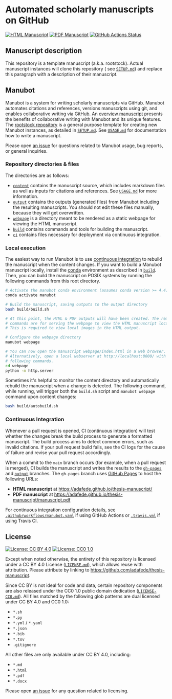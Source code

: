 # Automated scholarly manuscripts on GitHub

<!-- usage note: edit the H1 title above to personalize the manuscript -->

[![HTML Manuscript](https://img.shields.io/badge/manuscript-HTML-blue.svg)](https://adafede.github.io/thesis-manuscript/)
[![PDF Manuscript](https://img.shields.io/badge/manuscript-PDF-blue.svg)](https://adafede.github.io/thesis-manuscript/manuscript.pdf)
[![GitHub Actions Status](https://github.com/adafede/thesis-manuscript/workflows/Manubot/badge.svg)](https://github.com/adafede/thesis-manuscript/actions)
<!-- usage note: delete CI badges above for services not used by your manuscript -->

## Manuscript description

<!-- usage note: edit this section. -->

This repository is a template manuscript (a.k.a. rootstock). Actual manuscript instances will clone this repository (
see [`SETUP.md`](SETUP.md)) and replace this paragraph with a description of their manuscript.

## Manubot

<!-- usage note: do not edit this section -->

Manubot is a system for writing scholarly manuscripts via GitHub. Manubot automates citations and references, versions
manuscripts using git, and enables collaborative writing via GitHub.
An [overview manuscript](https://greenelab.github.io/meta-review/ "Open collaborative writing with Manubot") presents
the benefits of collaborative writing with Manubot and its unique features.
The [rootstock repository](https://git.io/fhQH1) is a general purpose template for creating new Manubot instances, as
detailed in [`SETUP.md`](SETUP.md). See [`USAGE.md`](USAGE.md) for documentation how to write a manuscript.

Please open [an issue](https://git.io/fhQHM) for questions related to Manubot usage, bug reports, or general inquiries.

### Repository directories & files

The directories are as follows:

+ [`content`](content) contains the manuscript source, which includes markdown files as well as inputs for citations and
  references. See [`USAGE.md`](USAGE.md) for more information.
+ [`output`](output) contains the outputs (generated files) from Manubot including the resulting manuscripts. You should
  not edit these files manually, because they will get overwritten.
+ [`webpage`](webpage) is a directory meant to be rendered as a static webpage for viewing the HTML manuscript.
+ [`build`](build) contains commands and tools for building the manuscript.
+ [`ci`](ci) contains files necessary for deployment via continuous integration.

### Local execution

The easiest way to run Manubot is to use [continuous integration](#continuous-integration) to rebuild the manuscript
when the content changes. If you want to build a Manubot manuscript locally, install the [conda](https://conda.io)
environment as described in [`build`](build). Then, you can build the manuscript on POSIX systems by running the
following commands from this root directory.

```sh
# Activate the manubot conda environment (assumes conda version >= 4.4)
conda activate manubot

# Build the manuscript, saving outputs to the output directory
bash build/build.sh

# At this point, the HTML & PDF outputs will have been created. The remaining
# commands are for serving the webpage to view the HTML manuscript locally.
# This is required to view local images in the HTML output.

# Configure the webpage directory
manubot webpage

# You can now open the manuscript webpage/index.html in a web browser.
# Alternatively, open a local webserver at http://localhost:8000/ with the
# following commands.
cd webpage
python -m http.server
```

Sometimes it's helpful to monitor the content directory and automatically rebuild the manuscript when a change is
detected. The following command, while running, will trigger both the `build.sh` script and `manubot webpage` command
upon content changes:

```sh
bash build/autobuild.sh
```

### Continuous Integration

Whenever a pull request is opened, CI (continuous integration) will test whether the changes break the build process to
generate a formatted manuscript. The build process aims to detect common errors, such as invalid citations. If your pull
request build fails, see the CI logs for the cause of failure and revise your pull request accordingly.

When a commit to the `main` branch occurs (for example, when a pull request is merged), CI builds the manuscript and
writes the results to the [`gh-pages`](https://github.com/adafede/thesis-manuscript/tree/gh-pages)
and [`output`](https://github.com/adafede/thesis-manuscript/tree/output) branches. The `gh-pages` branch
uses [GitHub Pages](https://pages.github.com/) to host the following URLs:

+ **HTML manuscript** at https://adafede.github.io/thesis-manuscript/
+ **PDF manuscript** at https://adafede.github.io/thesis-manuscript/manuscript.pdf

For continuous integration configuration details, see [`.github/workflows/manubot.yaml`](.github/workflows/manubot.yaml)
if using GitHub Actions or [`.travis.yml`](.travis.yml) if using Travis CI.

## License

<!--
usage note: edit this section to change the license of your manuscript or source code changes to this repository.
We encourage users to openly license their manuscripts, which is the default as specified below.
-->

[![License: CC BY 4.0](https://img.shields.io/badge/License%20All-CC%20BY%204.0-lightgrey.svg)](http://creativecommons.org/licenses/by/4.0/)
[![License: CC0 1.0](https://img.shields.io/badge/License%20Parts-CC0%201.0-lightgrey.svg)](https://creativecommons.org/publicdomain/zero/1.0/)

Except when noted otherwise, the entirety of this repository is licensed under a CC BY 4.0
License ([`LICENSE.md`](LICENSE.md)), which allows reuse with attribution. Please attribute by linking
to https://github.com/adafede/thesis-manuscript.

Since CC BY is not ideal for code and data, certain repository components are also released under the CC0 1.0 public
domain dedication ([`LICENSE-CC0.md`](LICENSE-CC0.md)). All files matched by the following glob patterns are dual
licensed under CC BY 4.0 and CC0 1.0:

+ `*.sh`
+ `*.py`
+ `*.yml` / `*.yaml`
+ `*.json`
+ `*.bib`
+ `*.tsv`
+ `.gitignore`

All other files are only available under CC BY 4.0, including:

+ `*.md`
+ `*.html`
+ `*.pdf`
+ `*.docx`

Please open [an issue](https://github.com/adafede/thesis-manuscript/issues) for any question related to licensing.

